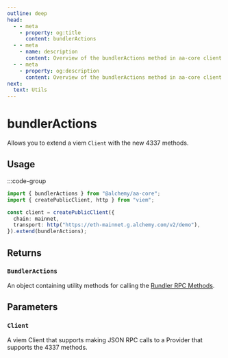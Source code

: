 ```yaml
---
outline: deep
head:
  - - meta
    - property: og:title
      content: bundlerActions
  - - meta
    - name: description
      content: Overview of the bundlerActions method in aa-core client
  - - meta
    - property: og:description
      content: Overview of the bundlerActions method in aa-core client
next:
  text: Utils
---
```


# bundlerActions

Allows you to extend a viem `Client` with the new 4337 methods.

## Usage

:::code-group

```ts [example.ts]
import { bundlerActions } from "@alchemy/aa-core";
import { createPublicClient, http } from "viem";

const client = createPublicClient({
  chain: mainnet,
  transport: http("https://eth-mainnet.g.alchemy.com/v2/demo"),
}).extend(bundlerActions);
```

## Returns

### `BundlerActions`

An object containing utility methods for calling the [Rundler RPC Methods](/packages/aa-core/bundler-client/index#rpc-methods).

## Parameters

### `Client`

A viem Client that supports making JSON RPC calls to a Provider that supports the 4337 methods.
